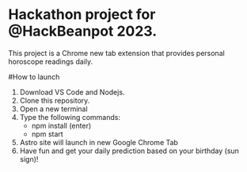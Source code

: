 # Hackathon project for @HackBeanpot 2023.

This project is a Chrome new tab extension that provides personal horoscope readings daily. 

#How to launch
1. Download VS Code and Nodejs.
2. Clone this repository.
3. Open a new terminal
4. Type the following commands:
     - npm install (enter)
     - npm start
5. Astro site will launch in new Google Chrome Tab
6. Have fun and get your daily prediction based on your birthday (sun sign)!
     
